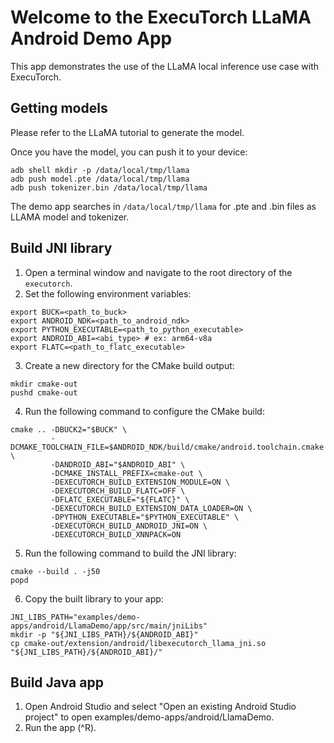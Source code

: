 # Welcome to the ExecuTorch LLaMA Android Demo App

This app demonstrates the use of the LLaMA local inference use case with ExecuTorch.


## Getting models

Please refer to the LLaMA tutorial to generate the model.

Once you have the model, you can push it to your device:
```
adb shell mkdir -p /data/local/tmp/llama
adb push model.pte /data/local/tmp/llama
adb push tokenizer.bin /data/local/tmp/llama
```

The demo app searches in `/data/local/tmp/llama` for .pte and .bin files as LLAMA model and tokenizer.

## Build JNI library
1. Open a terminal window and navigate to the root directory of the `executorch`.
2. Set the following environment variables:
```
export BUCK=<path_to_buck>
export ANDROID_NDK=<path_to_android_ndk>
export PYTHON_EXECUTABLE=<path_to_python_executable>
export ANDROID_ABI=<abi_type> # ex: arm64-v8a
export FLATC=<path_to_flatc_executable>
```
3. Create a new directory for the CMake build output:
```
mkdir cmake-out
pushd cmake-out
```
4. Run the following command to configure the CMake build:
```
cmake .. -DBUCK2="$BUCK" \
         -DCMAKE_TOOLCHAIN_FILE=$ANDROID_NDK/build/cmake/android.toolchain.cmake \
         -DANDROID_ABI="$ANDROID_ABI" \
         -DCMAKE_INSTALL_PREFIX=cmake-out \
         -DEXECUTORCH_BUILD_EXTENSION_MODULE=ON \
         -DEXECUTORCH_BUILD_FLATC=OFF \
         -DFLATC_EXECUTABLE="${FLATC}" \
         -DEXECUTORCH_BUILD_EXTENSION_DATA_LOADER=ON \
         -DPYTHON_EXECUTABLE="$PYTHON_EXECUTABLE" \
         -DEXECUTORCH_BUILD_ANDROID_JNI=ON \
         -DEXECUTORCH_BUILD_XNNPACK=ON
```
5. Run the following command to build the JNI library:
```
cmake --build . -j50
popd
```
6. Copy the built library to your app:
```
JNI_LIBS_PATH="examples/demo-apps/android/LlamaDemo/app/src/main/jniLibs"
mkdir -p "${JNI_LIBS_PATH}/${ANDROID_ABI}"
cp cmake-out/extension/android/libexecutorch_llama_jni.so "${JNI_LIBS_PATH}/${ANDROID_ABI}/"
```

## Build Java app
1. Open Android Studio and select "Open an existing Android Studio project" to open examples/demo-apps/android/LlamaDemo.
2. Run the app (^R).
